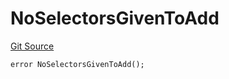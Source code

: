 # NoSelectorsGivenToAdd
[Git Source](https://github.com/thrackle-io/forte-rules-engine/blob/711083cf73df92cf4f18e3e51c50d0b3b5021828/src/client/token/handler/diamond/HandlerDiamondLib.sol)


```solidity
error NoSelectorsGivenToAdd();
```


